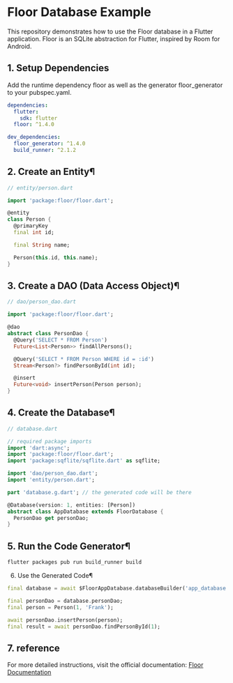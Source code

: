 # Floor Database Example

This repository demonstrates how to use the Floor database in a Flutter application. Floor is an SQLite abstraction for Flutter, inspired by Room for Android.


## 1. Setup Dependencies
Add the runtime dependency floor as well as the generator floor_generator to your pubspec.yaml. 
```yml
dependencies:
  flutter:
    sdk: flutter
  floor: ^1.4.0

dev_dependencies:
  floor_generator: ^1.4.0
  build_runner: ^2.1.2

```

## 2. Create an Entity¶
```dart
// entity/person.dart

import 'package:floor/floor.dart';

@entity
class Person {
  @primaryKey
  final int id;

  final String name;

  Person(this.id, this.name);
}

```

##  3. Create a DAO (Data Access Object)¶

```dart
// dao/person_dao.dart

import 'package:floor/floor.dart';

@dao
abstract class PersonDao {
  @Query('SELECT * FROM Person')
  Future<List<Person>> findAllPersons();

  @Query('SELECT * FROM Person WHERE id = :id')
  Stream<Person?> findPersonById(int id);

  @insert
  Future<void> insertPerson(Person person);
}

```

##  4. Create the Database¶

```dart
// database.dart

// required package imports
import 'dart:async';
import 'package:floor/floor.dart';
import 'package:sqflite/sqflite.dart' as sqflite;

import 'dao/person_dao.dart';
import 'entity/person.dart';

part 'database.g.dart'; // the generated code will be there

@Database(version: 1, entities: [Person])
abstract class AppDatabase extends FloorDatabase {
  PersonDao get personDao;
}

```

## 5. Run the Code Generator¶

```cmd
flutter packages pub run build_runner build
```

6. Use the Generated Code¶

```dart
final database = await $FloorAppDatabase.databaseBuilder('app_database.db').build();

final personDao = database.personDao;
final person = Person(1, 'Frank');

await personDao.insertPerson(person);
final result = await personDao.findPersonById(1);

```

## 7. reference 
For more detailed instructions, visit the official documentation: [Floor Documentation](https://pinchbv.github.io/floor/getting-started/)
